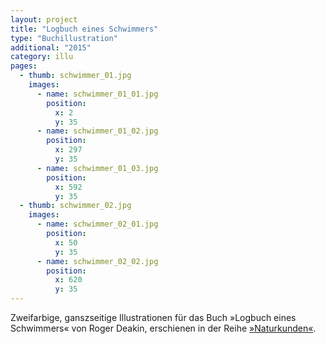 ```yaml
---
layout: project
title: "Logbuch eines Schwimmers"
type: "Buchillustration"
additional: "2015"
category: illu
pages:
  - thumb: schwimmer_01.jpg
    images:
      - name: schwimmer_01_01.jpg
        position:
          x: 2
          y: 35
      - name: schwimmer_01_02.jpg
        position:
          x: 297
          y: 35
      - name: schwimmer_01_03.jpg
        position:
          x: 592
          y: 35
  - thumb: schwimmer_02.jpg
    images:
      - name: schwimmer_02_01.jpg
        position:
          x: 50
          y: 35
      - name: schwimmer_02_02.jpg
        position:
          x: 620
          y: 35
---
```

Zweifarbige, ganszseitige Illustrationen für das Buch »Logbuch eines Schwimmers« von Roger Deakin, erschienen in der Reihe [»Naturkunden«](http://www.naturkunden.de/).
